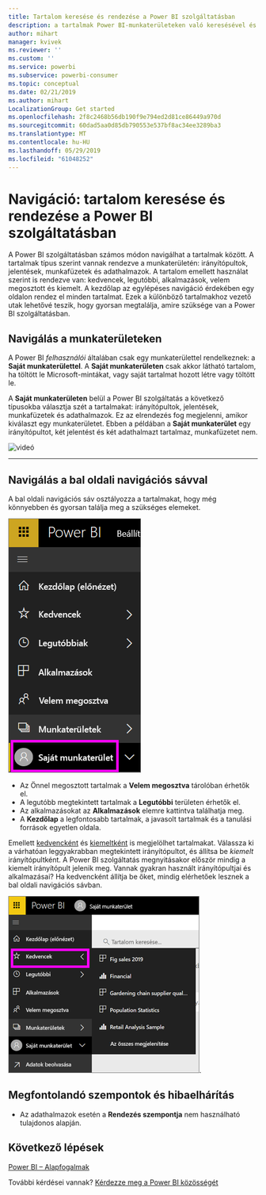 ```yaml
---
title: Tartalom keresése és rendezése a Power BI szolgáltatásban
description: a tartalmak Power BI-munkaterületeken való keresésével és rendezésével kapcsolatos dokumentáció
author: mihart
manager: kvivek
ms.reviewer: ''
ms.custom: ''
ms.service: powerbi
ms.subservice: powerbi-consumer
ms.topic: conceptual
ms.date: 02/21/2019
ms.author: mihart
LocalizationGroup: Get started
ms.openlocfilehash: 2f8c2468b56db190f9e794ed2d81ce86449a970d
ms.sourcegitcommit: 60dad5aa0d85db790553e537bf8ac34ee3289ba3
ms.translationtype: MT
ms.contentlocale: hu-HU
ms.lasthandoff: 05/29/2019
ms.locfileid: "61048252"
---
```

# <a name="navigation-searching-finding-and-sorting-content-in-power-bi-service"></a>Navigáció: tartalom keresése és rendezése a Power BI szolgáltatásban
A Power BI szolgáltatásban számos módon navigálhat a tartalmak között. A tartalmak típus szerint vannak rendezve a munkaterületén: irányítópultok, jelentések, munkafüzetek és adathalmazok.  A tartalom emellett használat szerint is rendezve van: kedvencek, legutóbbi, alkalmazások, velem megosztott és kiemelt. A kezdőlap az egylépéses navigáció érdekében egy oldalon rendez el minden tartalmat. Ezek a különböző tartalmakhoz vezető utak lehetővé teszik, hogy gyorsan megtalálja, amire szüksége van a Power BI szolgáltatásban.  

## <a name="navigation-within-workspaces"></a>Navigálás a munkaterületeken

A Power BI *felhasználói* általában csak egy munkaterülettel rendelkeznek: a **Saját munkaterülettel**. A **Saját munkaterületen** csak akkor látható tartalom, ha töltött le Microsoft-mintákat, vagy saját tartalmat hozott létre vagy töltött le.  

A **Saját munkaterületen** belül a Power BI szolgáltatás a következő típusokba választja szét a tartalmakat: irányítópultok, jelentések, munkafüzetek és adathalmazok. Ez az elrendezés fog megjelenni, amikor kiválaszt egy munkaterületet. Ebben a példában a **Saját munkaterület** egy irányítópultot, két jelentést és két adathalmazt tartalmaz, munkafüzetet nem.

![videó](./media/end-user-search-sort/nav.gif)

________________________________________

## <a name="navigation-using-the-left-navbar"></a>Navigálás a bal oldali navigációs sávval
A bal oldali navigációs sáv osztályozza a tartalmakat, hogy még könnyebben és gyorsan találja meg a szükséges elemeket.  

![bal oldali navigációs sáv](./media/end-user-search-sort/power-bi-newnav2.png)


- Az Önnel megosztott tartalmak a **Velem megosztva** tárolóban érhetők el.
- A legutóbb megtekintett tartalmak a **Legutóbbi** területen érhetők el. 
- Az alkalmazásokat az **Alkalmazások** elemre kattintva találhatja meg.
- A **Kezdőlap** a legfontosabb tartalmak, a javasolt tartalmak és a tanulási források egyetlen oldala.

Emellett [kedvencként](end-user-favorite.md) és [kiemeltként](end-user-featured.md) is megjelölhet tartalmakat. Válassza ki a várhatóan leggyakrabban megtekintett irányítópultot, és állítsa be *kiemelt* irányítópultként. A Power BI szolgáltatás megnyitásakor először mindig a kiemelt irányítópult jelenik meg. Vannak gyakran használt irányítópultjai és alkalmazásai? Ha kedvencként állítja be őket, mindig elérhetőek lesznek a bal oldali navigációs sávban.

![Kedvencek úszó menü](./media/end-user-search-sort/power-bi-favorite-flyout.png).


## <a name="considerations-and-troubleshooting"></a>Megfontolandó szempontok és hibaelhárítás
* Az adathalmazok esetén a **Rendezés szempontja** nem használható tulajdonos alapján.

## <a name="next-steps"></a>Következő lépések
[Power BI – Alapfogalmak](end-user-basic-concepts.md)

További kérdései vannak? [Kérdezze meg a Power BI közösségét](http://community.powerbi.com/)

